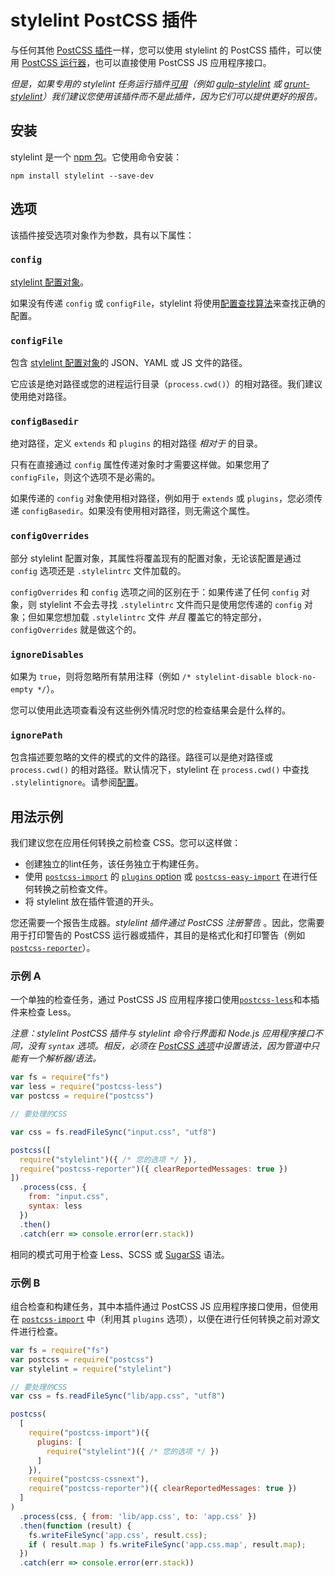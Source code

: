 # stylelint PostCSS 插件

与任何其他 [PostCSS 插件](https://github.com/postcss/postcss#plugins)一样，您可以使用 stylelint 的 PostCSS 插件，可以使用 [PostCSS 运行器](https://github.com/postcss/postcss#runners)，也可以直接使用 PostCSS JS 应用程序接口。

*但是，如果专用的 stylelint 任务运行插件[可用](complementary-tools.md)（例如 [gulp-stylelint](https://github.com/olegskl/gulp-stylelint) 或 [grunt-stylelint](https://github.com/wikimedia/grunt-stylelint)）我们建议您使用该插件而不是此插件，因为它们可以提供更好的报告。*

<!-- TOC -->

## 安装

stylelint 是一个 [npm 包](https://www.npmjs.com/package/stylelint)。它使用命令安装：

```console
npm install stylelint --save-dev
```

## 选项

该插件接受选项对象作为参数，具有以下属性：

### `config`

[stylelint 配置对象](configuration.md)。

如果没有传递 `config` 或 `configFile`，stylelint 将使用[配置查找算法](./configuration.md#加载配置对象)来查找正确的配置。

### `configFile`

包含 [stylelint 配置对象](configuration.md)的 JSON、YAML 或 JS 文件的路径。

它应该是绝对路径或您的进程运行目录（`process.cwd()`）的相对路径。我们建议使用绝对路径。

### `configBasedir`

绝对路径，定义 `extends` 和 `plugins` 的相对路径 *相对于* 的目录。

只有在直接通过 `config` 属性传递对象时才需要这样做。如果您用了 `configFile`，则这个选项不是必需的。

如果传递的 `config` 对象使用相对路径，例如用于 `extends` 或 `plugins`，您必须传递 `configBasedir`。如果没有使用相对路径，则无需这个属性。

### `configOverrides`

部分 stylelint 配置对象，其属性将覆盖现有的配置对象，无论该配置是通过 `config` 选项还是 `.stylelintrc` 文件加载的。

`configOverrides` 和 `config` 选项之间的区别在于：如果传递了任何 `config` 对象，则 stylelint 不会去寻找 `.stylelintrc` 文件而只是使用您传递的 `config` 对象；但如果您想加载 `.stylelintrc` 文件 *并且* 覆盖它的特定部分，`configOverrides` 就是做这个的。

### `ignoreDisables`

如果为 `true`，则将忽略所有禁用注释（例如 `/* stylelint-disable block-no-empty */`）。

您可以使用此选项查看没有这些例外情况时您的检查结果会是什么样的。

### `ignorePath`

包含描述要忽略的文件的模式的文件的路径。路径可以是绝对路径或 `process.cwd()` 的相对路径。默认情况下，stylelint 在 `process.cwd()` 中查找 `.stylelintignore`。请参阅[配置](configuration.md#stylelintignore)。

## 用法示例

我们建议您在应用任何转换之前检查 CSS。您可以这样做：

-   创建独立的lint任务，该任务独立于构建任务。
-   使用 [`postcss-import`](https://github.com/postcss/postcss-import) 的 [`plugins` option](https://github.com/postcss/postcss-import#plugins) 或 [`postcss-easy-import`](https://github.com/TrySound/postcss-easy-import) 在进行任何转换之前检查文件。
-   将 stylelint 放在插件管道的开头。

您还需要一个报告生成器。*stylelint 插件通过 PostCSS 注册警告* 。因此，您需要用于打印警告的 PostCSS 运行器或插件，其目的是格式化和打印警告（例如 [`postcss-reporter`](https://github.com/postcss/postcss-reporter)）。

### 示例 A

一个单独的检查任务，通过 PostCSS JS 应用程序接口使用[`postcss-less`](https://github.com/shellscape/postcss-less)和本插件来检查 Less。

*注意：stylelint PostCSS 插件与 stylelint 命令行界面和 Node.js 应用程序接口不同，没有 `syntax` 选项。相反，必须在 [PostCSS 选项](https://github.com/postcss/postcss#options)中设置语法，因为管道中只能有一个解析器/语法。*

```js
var fs = require("fs")
var less = require("postcss-less")
var postcss = require("postcss")

// 要处理的CSS

var css = fs.readFileSync("input.css", "utf8")

postcss([
  require("stylelint")({ /* 您的选项 */ }),
  require("postcss-reporter")({ clearReportedMessages: true })
])
  .process(css, {
    from: "input.css",
    syntax: less
  })
  .then()
  .catch(err => console.error(err.stack))
```

相同的模式可用于检查 Less、SCSS 或 [SugarSS](https://github.com/postcss/sugarss) 语法。

### 示例 B

组合检查和构建任务，其中本插件通过 PostCSS JS 应用程序接口使用，但使用在 [`postcss-import`](https://github.com/postcss/postcss-import) 中（利用其 `plugins` 选项），以便在进行任何转换之前对源文件进行检查。

```js
var fs = require("fs")
var postcss = require("postcss")
var stylelint = require("stylelint")

// 要处理的CSS
var css = fs.readFileSync("lib/app.css", "utf8")

postcss(
  [
    require("postcss-import")({
      plugins: [
        require("stylelint")({ /* 您的选项 */ })
      ]
    }),
    require("postcss-cssnext"),
    require("postcss-reporter")({ clearReportedMessages: true })
  ]
)
  .process(css, { from: 'lib/app.css', to: 'app.css' })
  .then(function (result) {
    fs.writeFileSync('app.css', result.css);
    if ( result.map ) fs.writeFileSync('app.css.map', result.map);
  })
  .catch(err => console.error(err.stack))
```
